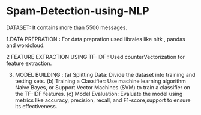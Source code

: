 # Spam-Detection-using-NLP
DATASET:  It contains more than 5500 messages.

1.DATA PREPRATION :
For data prepration used libraies like nltk , pandas and wordcloud.

2 FEATURE EXTRACTION USING TF-IDF : 
Used counterVectorization for feature extraction.

3. MODEL BUILDING :
     (a)  Splitting Data: Divide the dataset into training and testing sets.
     (b)  Training a Classifier: Use machine learning algorithm Naive Bayes, or Support Vector Machines (SVM) to train a classifier on the TF-IDF features.
     (c)  Model Evaluation: Evaluate the model using metrics like accuracy, precision, recall, and F1-score,support to ensure its effectiveness.
